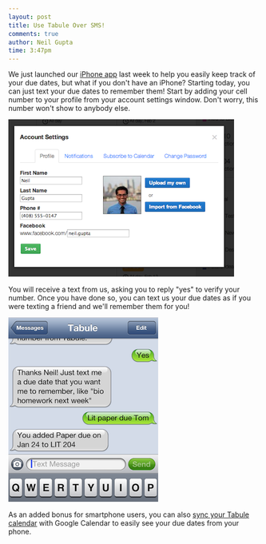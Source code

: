 ```yaml
---
layout: post
title: Use Tabule Over SMS!
comments: true
author: Neil Gupta
time: 3:47pm
---
```


We just launched our [iPhone app](https://itunes.apple.com/us/app/tabule/id590235792?mt=8&uo=4) last week to help you easily keep track of your due dates, but what if you don't have an iPhone? Starting today, you can just text your due dates to remember them! Start by adding your cell number to your profile from your account settings window. Don't worry, this number won't show to anybody else.

![Tabule Settings](/post_files/settings.png)

You will receive a text from us, asking you to reply "yes" to verify your number. Once you have done so, you can text us your due dates as if you were texting a friend and we'll remember them for you!

![Tabule Settings](/post_files/sms.png)

As an added bonus for smartphone users, you can also [sync your Tabule calendar](http://support.tabuleapp.com/knowledgebase/articles/117270-how-do-i-sync-tabule-with-my-calendar-) with Google Calendar to easily see your due dates from your phone.